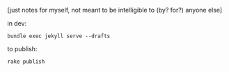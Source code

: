[just notes for myself, not meant to be intelligible to (by? for?) anyone else]

in dev:

`bundle exec jekyll serve --drafts`

to publish:

`rake publish`
